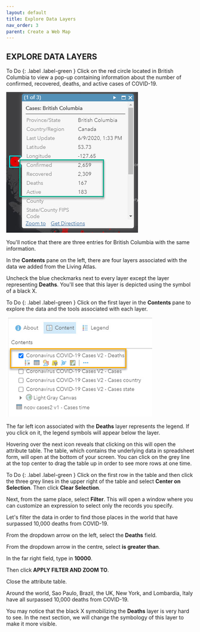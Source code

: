 ```yaml
---
layout: default
title: Explore Data Layers
nav_order: 3
parent: Create a Web Map
---
```


##  EXPLORE DATA LAYERS

To Do
{: .label .label-green }
Click on the red circle located in British Columbia to view a pop-up containing information about the number of confirmed, recovered, deaths, and active cases of COVID-19.

![covidCases.jpg](https://raw.githubusercontent.com/fiddleHeads/intro-AGOL/master/covidCases.jpg)

You'll notice that there are three entries for British Columbia with the same information. 

In the **Contents** pane on the left, there are four layers associated with the data we added from the Living Atlas. 

Uncheck the blue checkmarks next to every layer except the layer representing **Deaths**. You'll see that this layer is depicted using the symbol of a black X.

To Do
{: .label .label-green }
Click on the first layer in the **Contents** pane to explore the data and the tools associated with each layer.

![deathsLyr.jpg](https://raw.githubusercontent.com/fiddleHeads/intro-AGOL/master/deathsLyr.jpg)

The far left icon associated with the **Deaths** layer represents the legend. If you click on it, the legend symbols will appear below the layer.

Hovering over the next icon reveals that clicking on this will open the attribute table. The table, which contains the underlying data in spreadsheet form, will open at the bottom of your screen. You can click on the grey line at the top center to drag the table up in order to see more rows at one time.

To Do
{: .label .label-green }
Click on the first row in the table and then click the three grey lines in the upper right of the table and select **Center on Selection**.
Then click **Clear Selection**.

Next, from the same place, select **Filter**. This will open a window where you can customize an expression to select only the records you specify.

Let's filter the data in order to find those places in the world that have surpassed 10,000 deaths from COVID-19.

From the dropdown arrow on the left, select the **Deaths** field.

From the dropdown arrow in the centre, select **is greater than**.

In the far right field, type in **10000**.

Then click **APPLY FILTER AND ZOOM TO**.

Close the attribute table.

Around the world, Sao Paulo, Brazil, the UK, New York, and Lombardia, Italy have all surpassed 10,000 deaths from COVID-19.

You may notice that the black X symobilizing the **Deaths** layer is very hard to see. In the next section, we will change the symbology of this layer to make it more visible.



